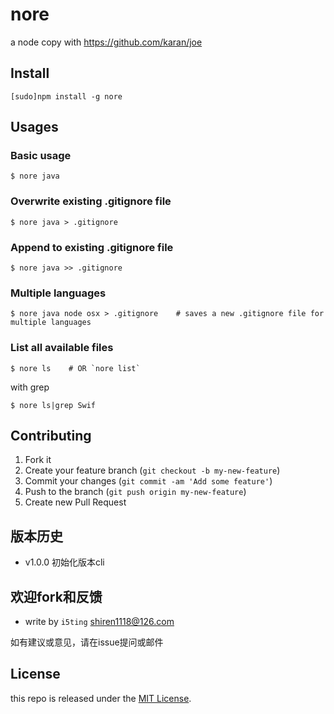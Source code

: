 # nore

a node copy with https://github.com/karan/joe


## Install

    [sudo]npm install -g nore

## Usages

### Basic usage

```
$ nore java
```

### Overwrite existing .gitignore file

```
$ nore java > .gitignore  
```

### Append to existing .gitignore file

```
$ nore java >> .gitignore  
```

### Multiple languages

```
$ nore java node osx > .gitignore    # saves a new .gitignore file for multiple languages
```

### List all available files

```
$ nore ls    # OR `nore list`
```

with grep

```
$ nore ls|grep Swif
```

## Contributing

1. Fork it
2. Create your feature branch (`git checkout -b my-new-feature`)
3. Commit your changes (`git commit -am 'Add some feature'`)
4. Push to the branch (`git push origin my-new-feature`)
5. Create new Pull Request

## 版本历史

- v1.0.0 初始化版本cli

## 欢迎fork和反馈

- write by `i5ting` shiren1118@126.com

如有建议或意见，请在issue提问或邮件

## License

this repo is released under the [MIT
License](http://www.opensource.org/licenses/MIT).

